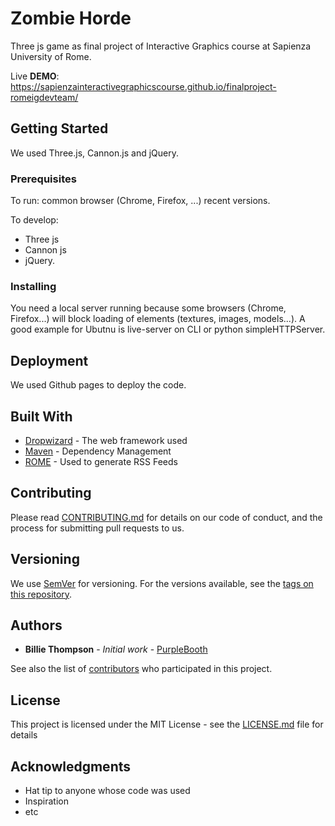 # Zombie Horde

Three js game as final project of Interactive Graphics course at Sapienza University of Rome.

Live **DEMO**: https://sapienzainteractivegraphicscourse.github.io/finalproject-romeigdevteam/

## Getting Started
We used Three.js, Cannon.js and jQuery.  

### Prerequisites
To run:
  common browser (Chrome, Firefox, ...) recent versions. 

To develop:
- Three js
- Cannon js
- jQuery.

### Installing
You need a local server running because some browsers (Chrome, Firefox...) will block loading of elements (textures, images, models...).
A good example for Ubutnu is live-server on CLI or python simpleHTTPServer.

## Deployment

We used Github pages to deploy the code.
## Built With

* [Dropwizard](http://www.dropwizard.io/1.0.2/docs/) - The web framework used
* [Maven](https://maven.apache.org/) - Dependency Management
* [ROME](https://rometools.github.io/rome/) - Used to generate RSS Feeds

## Contributing

Please read [CONTRIBUTING.md](https://gist.github.com/PurpleBooth/b24679402957c63ec426) for details on our code of conduct, and the process for submitting pull requests to us.

## Versioning

We use [SemVer](http://semver.org/) for versioning. For the versions available, see the [tags on this repository](https://github.com/your/project/tags). 

## Authors

* **Billie Thompson** - *Initial work* - [PurpleBooth](https://github.com/PurpleBooth)

See also the list of [contributors](https://github.com/your/project/contributors) who participated in this project.

## License

This project is licensed under the MIT License - see the [LICENSE.md](LICENSE.md) file for details

## Acknowledgments

* Hat tip to anyone whose code was used
* Inspiration
* etc


